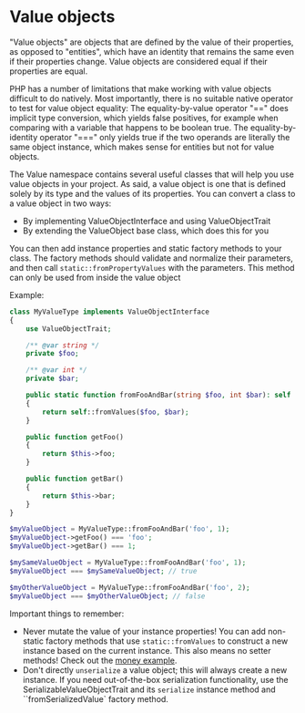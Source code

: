 Value objects
=============

"Value objects" are objects that are defined by the value of their properties, 
as opposed to "entities", which have an identity that remains the same even if their properties change.
Value objects are considered equal if their properties are equal.

PHP has a number of limitations that make working with value objects difficult to do natively.
Most importantly, there is no suitable native operator to test for value object equality: The equality-by-value operator "=="
does implicit type conversion, which yields false positives, for example when comparing with a variable
that happens to be boolean true. The equality-by-identity operator "===" only yields true if the two operands
are literally the same object instance, which makes sense for entities but not for value objects.

The Value namespace contains several useful classes that will help you use value objects in your project.
As said, a value object is one that is defined solely by its type and the values of its properties.
You can convert a class to a value object in two ways:
- By implementing ValueObjectInterface and using ValueObjectTrait
- By extending the ValueObject base class, which does this for you

You can then add instance properties and static factory methods to your class.
The factory methods should validate and normalize their parameters, and then call `static::fromPropertyValues`
with the parameters. This method can only be used from inside the value object 

Example:
```php
class MyValueType implements ValueObjectInterface
{
    use ValueObjectTrait;

    /** @var string */
    private $foo;

    /** @var int */
    private $bar;

    public static function fromFooAndBar(string $foo, int $bar): self
    {
        return self::fromValues($foo, $bar);
    }

    public function getFoo()
    {
        return $this->foo;
    }

    public function getBar()
    {
        return $this->bar;
    }
}

$myValueObject = MyValueType::fromFooAndBar('foo', 1);
$myValueObject->getFoo() === 'foo';
$myValueObject->getBar() === 1;

$mySameValueObject = MyValueType::fromFooAndBar('foo', 1);
$myValueObject === $mySameValueObject; // true

$myOtherValueObject = MyValueType::fromFooAndBar('foo', 2);
$myValueObject === $myOtherValueObject; // false

```

Important things to remember:
- Never mutate the value of your instance properties! You can add non-static factory methods that
 use `static::fromValues` to construct a new instance based on the current instance.
 This also means no setter methods! Check out the [money example](examples/money.md).
- Don't directly `unserialize` a value object; this will always create a new instance. If you need out-of-the-box
 serialization functionality, use the SerializableValueObjectTrait and its `serialize` instance method
 and ``fromSerializedValue` factory method.